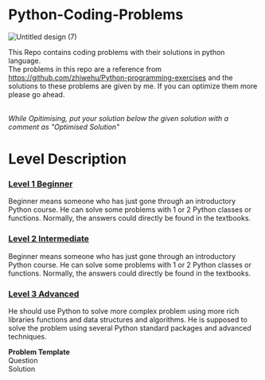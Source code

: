 # Python-Coding-Problems

![Untitled design (7)](https://user-images.githubusercontent.com/83531337/155879662-e7a477ac-6e99-404f-8c10-b710718c992a.png)

 This Repo contains coding problems with their solutions in python language.  
 The problems in this repo are a reference from https://github.com/zhiwehu/Python-programming-exercises and the solutions to these problems are given by me.
 If you can optimize them more please go ahead.<br><br>

 *While Opitimising, put your solution below the given solution with a comment as "Optimised Solution"*
 

# Level Description 

### [Level 1 Beginner](https://github.com/Aashutosh0033/Python-Coding-Problems/tree/main/Level%201/Question-Solution.md)
Beginner means someone who has just gone through an introductory Python course. He can solve some problems with 1 or 2 Python classes or functions. Normally, the answers could directly be found in the textbooks.

### [Level 2 Intermediate](https://github.com/Aashutosh0033/Python-Coding-Problems/tree/main/Level%202/Question-Solution.md)
Beginner means someone who has just gone through an introductory Python course. He can solve some problems with 1 or 2 Python classes or functions. Normally, the answers could directly be found in the textbooks.

### [Level 3 Advanced](https://github.com/Aashutosh0033/Python-Coding-Problems/tree/main/Level%203/Question-Solution.md)
He should use Python to solve more complex problem using more rich libraries functions and data structures and algorithms. He is supposed to solve the problem using several Python standard packages and advanced techniques.

**Problem Template** 
<br/>Question<br/>
Solution
